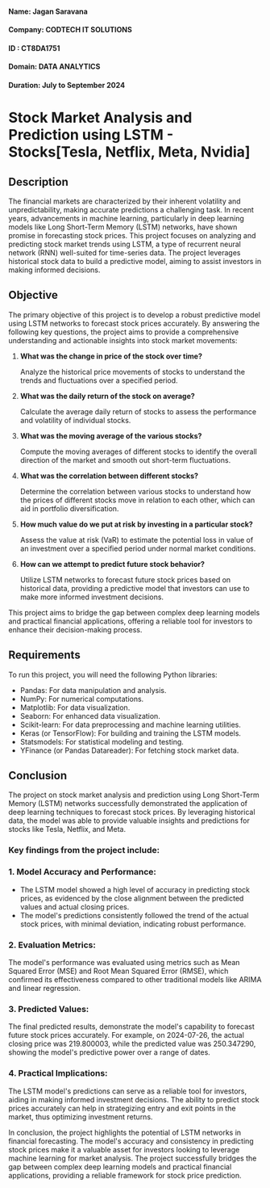 #### Name: Jagan Saravana

#### Company: CODTECH IT SOLUTIONS

#### ID : CT8DA1751

#### Domain: DATA ANALYTICS

#### Duration: July to September 2024

# Stock Market Analysis and Prediction using LSTM - Stocks[Tesla, Netflix, Meta, Nvidia]

## Description

The financial markets are characterized by their inherent volatility and unpredictability, making accurate predictions a challenging task. In recent years, advancements in machine learning, particularly in deep learning models like Long Short-Term Memory (LSTM) networks, have shown promise in forecasting stock prices. This project focuses on analyzing and predicting stock market trends using LSTM, a type of recurrent neural network (RNN) well-suited for time-series data. The project leverages historical stock data to build a predictive model, aiming to assist investors in making informed decisions.

## Objective
The primary objective of this project is to develop a robust predictive model using LSTM networks to forecast stock prices accurately. By answering the following key questions, the project aims to provide a comprehensive understanding and actionable insights into stock market movements:

1. **What was the change in price of the stock over time?**

   Analyze the historical price movements of stocks to understand the trends and fluctuations over a specified period.

2. **What was the daily return of the stock on average?**

   Calculate the average daily return of stocks to assess the performance and volatility of individual stocks.

3. **What was the moving average of the various stocks?**

   Compute the moving averages of different stocks to identify the overall direction of the market and smooth out short-term fluctuations.

4. **What was the correlation between different stocks?**

   Determine the correlation between various stocks to understand how the prices of different stocks move in relation to each other, which can aid in portfolio diversification.

5. **How much value do we put at risk by investing in a particular stock?**

   Assess the value at risk (VaR) to estimate the potential loss in value of an investment over a specified period under normal market conditions.

6. **How can we attempt to predict future stock behavior?**

   Utilize LSTM networks to forecast future stock prices based on historical data, providing a predictive model that investors can use to make more informed investment decisions.

This project aims to bridge the gap between complex deep learning models and practical financial applications, offering a reliable tool for investors to enhance their decision-making process.

## Requirements
To run this project, you will need the following Python libraries:
- Pandas: For data manipulation and analysis.
- NumPy: For numerical computations.
- Matplotlib: For data visualization.
- Seaborn: For enhanced data visualization.
- Scikit-learn: For data preprocessing and machine learning utilities.
- Keras (or TensorFlow): For building and training the LSTM models.
- Statsmodels: For statistical modeling and testing.
- YFinance (or Pandas Datareader): For fetching stock market data.

## Conclusion
The project on stock market analysis and prediction using Long Short-Term Memory (LSTM) networks successfully demonstrated the application of deep learning techniques to forecast stock prices. By leveraging historical data, the model was able to provide valuable insights and predictions for stocks like Tesla, Netflix, and Meta.

### Key findings from the project include:

### 1. Model Accuracy and Performance:
- The LSTM model showed a high level of accuracy in predicting stock prices, as evidenced by the close alignment between the predicted values and actual closing prices.
- The model's predictions consistently followed the trend of the actual stock prices, with minimal deviation, indicating robust performance.

### 2. Evaluation Metrics:

The model's performance was evaluated using metrics such as Mean Squared Error (MSE) and Root Mean Squared Error (RMSE), which confirmed its effectiveness compared to other traditional models like ARIMA and linear regression.

### 3. Predicted Values:

The final predicted results, demonstrate the model's capability to forecast future stock prices accurately. For example, on 2024-07-26, the actual closing price was 219.800003, while the predicted value was 250.347290, showing the model's predictive power over a range of dates.

### 4. Practical Implications:

The LSTM model's predictions can serve as a reliable tool for investors, aiding in making informed investment decisions. The ability to predict stock prices accurately can help in strategizing entry and exit points in the market, thus optimizing investment returns.

In conclusion, the project highlights the potential of LSTM networks in financial forecasting. The model's accuracy and consistency in predicting stock prices make it a valuable asset for investors looking to leverage machine learning for market analysis. The project successfully bridges the gap between complex deep learning models and practical financial applications, providing a reliable framework for stock price prediction.




